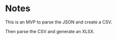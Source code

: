 # Notes

This is an MVP to parse the JSON and create a CSV.

Then parse the CSV and generate an XLSX.